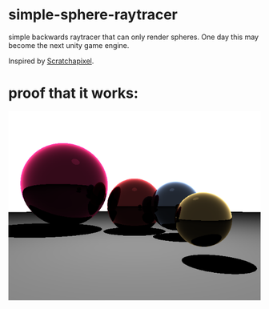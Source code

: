 # simple-sphere-raytracer
simple backwards raytracer that can only render spheres. One day this may become the next unity game engine.

Inspired by [Scratchapixel](https://www.scratchapixel.com/).

# proof that it works:
![](render.png)

